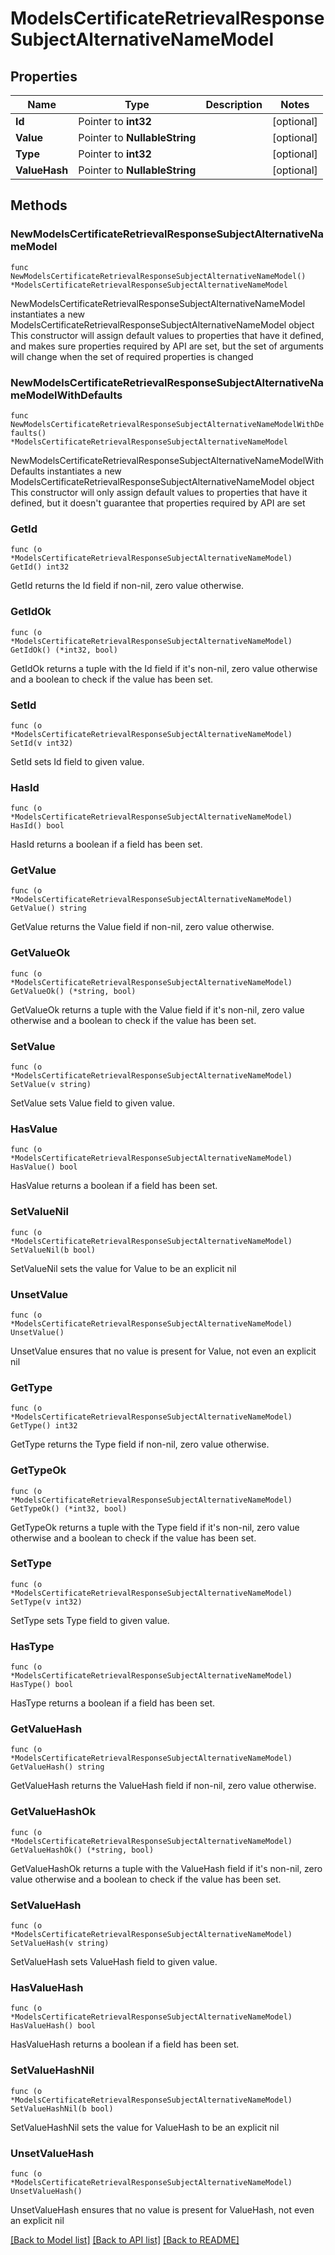 # ModelsCertificateRetrievalResponseSubjectAlternativeNameModel

## Properties

Name | Type | Description | Notes
------------ | ------------- | ------------- | -------------
**Id** | Pointer to **int32** |  | [optional] 
**Value** | Pointer to **NullableString** |  | [optional] 
**Type** | Pointer to **int32** |  | [optional] 
**ValueHash** | Pointer to **NullableString** |  | [optional] 

## Methods

### NewModelsCertificateRetrievalResponseSubjectAlternativeNameModel

`func NewModelsCertificateRetrievalResponseSubjectAlternativeNameModel() *ModelsCertificateRetrievalResponseSubjectAlternativeNameModel`

NewModelsCertificateRetrievalResponseSubjectAlternativeNameModel instantiates a new ModelsCertificateRetrievalResponseSubjectAlternativeNameModel object
This constructor will assign default values to properties that have it defined,
and makes sure properties required by API are set, but the set of arguments
will change when the set of required properties is changed

### NewModelsCertificateRetrievalResponseSubjectAlternativeNameModelWithDefaults

`func NewModelsCertificateRetrievalResponseSubjectAlternativeNameModelWithDefaults() *ModelsCertificateRetrievalResponseSubjectAlternativeNameModel`

NewModelsCertificateRetrievalResponseSubjectAlternativeNameModelWithDefaults instantiates a new ModelsCertificateRetrievalResponseSubjectAlternativeNameModel object
This constructor will only assign default values to properties that have it defined,
but it doesn't guarantee that properties required by API are set

### GetId

`func (o *ModelsCertificateRetrievalResponseSubjectAlternativeNameModel) GetId() int32`

GetId returns the Id field if non-nil, zero value otherwise.

### GetIdOk

`func (o *ModelsCertificateRetrievalResponseSubjectAlternativeNameModel) GetIdOk() (*int32, bool)`

GetIdOk returns a tuple with the Id field if it's non-nil, zero value otherwise
and a boolean to check if the value has been set.

### SetId

`func (o *ModelsCertificateRetrievalResponseSubjectAlternativeNameModel) SetId(v int32)`

SetId sets Id field to given value.

### HasId

`func (o *ModelsCertificateRetrievalResponseSubjectAlternativeNameModel) HasId() bool`

HasId returns a boolean if a field has been set.

### GetValue

`func (o *ModelsCertificateRetrievalResponseSubjectAlternativeNameModel) GetValue() string`

GetValue returns the Value field if non-nil, zero value otherwise.

### GetValueOk

`func (o *ModelsCertificateRetrievalResponseSubjectAlternativeNameModel) GetValueOk() (*string, bool)`

GetValueOk returns a tuple with the Value field if it's non-nil, zero value otherwise
and a boolean to check if the value has been set.

### SetValue

`func (o *ModelsCertificateRetrievalResponseSubjectAlternativeNameModel) SetValue(v string)`

SetValue sets Value field to given value.

### HasValue

`func (o *ModelsCertificateRetrievalResponseSubjectAlternativeNameModel) HasValue() bool`

HasValue returns a boolean if a field has been set.

### SetValueNil

`func (o *ModelsCertificateRetrievalResponseSubjectAlternativeNameModel) SetValueNil(b bool)`

 SetValueNil sets the value for Value to be an explicit nil

### UnsetValue
`func (o *ModelsCertificateRetrievalResponseSubjectAlternativeNameModel) UnsetValue()`

UnsetValue ensures that no value is present for Value, not even an explicit nil
### GetType

`func (o *ModelsCertificateRetrievalResponseSubjectAlternativeNameModel) GetType() int32`

GetType returns the Type field if non-nil, zero value otherwise.

### GetTypeOk

`func (o *ModelsCertificateRetrievalResponseSubjectAlternativeNameModel) GetTypeOk() (*int32, bool)`

GetTypeOk returns a tuple with the Type field if it's non-nil, zero value otherwise
and a boolean to check if the value has been set.

### SetType

`func (o *ModelsCertificateRetrievalResponseSubjectAlternativeNameModel) SetType(v int32)`

SetType sets Type field to given value.

### HasType

`func (o *ModelsCertificateRetrievalResponseSubjectAlternativeNameModel) HasType() bool`

HasType returns a boolean if a field has been set.

### GetValueHash

`func (o *ModelsCertificateRetrievalResponseSubjectAlternativeNameModel) GetValueHash() string`

GetValueHash returns the ValueHash field if non-nil, zero value otherwise.

### GetValueHashOk

`func (o *ModelsCertificateRetrievalResponseSubjectAlternativeNameModel) GetValueHashOk() (*string, bool)`

GetValueHashOk returns a tuple with the ValueHash field if it's non-nil, zero value otherwise
and a boolean to check if the value has been set.

### SetValueHash

`func (o *ModelsCertificateRetrievalResponseSubjectAlternativeNameModel) SetValueHash(v string)`

SetValueHash sets ValueHash field to given value.

### HasValueHash

`func (o *ModelsCertificateRetrievalResponseSubjectAlternativeNameModel) HasValueHash() bool`

HasValueHash returns a boolean if a field has been set.

### SetValueHashNil

`func (o *ModelsCertificateRetrievalResponseSubjectAlternativeNameModel) SetValueHashNil(b bool)`

 SetValueHashNil sets the value for ValueHash to be an explicit nil

### UnsetValueHash
`func (o *ModelsCertificateRetrievalResponseSubjectAlternativeNameModel) UnsetValueHash()`

UnsetValueHash ensures that no value is present for ValueHash, not even an explicit nil

[[Back to Model list]](../README.md#documentation-for-models) [[Back to API list]](../README.md#documentation-for-api-endpoints) [[Back to README]](../README.md)


